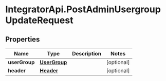 # IntegratorApi.PostAdminUsergroupUpdateRequest

## Properties

Name | Type | Description | Notes
------------ | ------------- | ------------- | -------------
**userGroup** | [**UserGroup**](UserGroup.md) |  | [optional] 
**header** | [**Header**](Header.md) |  | [optional] 


